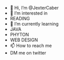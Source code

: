 - 👋 Hi, I’m @JexterCaber
- 👀 I’m interested in
- READING
- 🌱 I’m currently learning
- JAVA
- PHYTON
- WEB DESIGN
- 📫 How to reach me
- DM me on twitter

<!---
JexterCaber/JexterCaber is a ✨ special ✨ repository because its `README.md` (this file) appears on your GitHub profile.
You can click the Preview link to take a look at your changes.
--->
